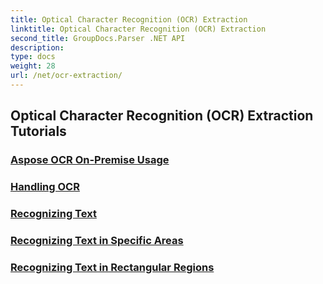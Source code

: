```yaml
---
title: Optical Character Recognition (OCR) Extraction
linktitle: Optical Character Recognition (OCR) Extraction
second_title: GroupDocs.Parser .NET API
description: 
type: docs
weight: 28
url: /net/ocr-extraction/
---
```


## Optical Character Recognition (OCR) Extraction Tutorials
### [Aspose OCR On-Premise Usage](./aspose-ocr-on-premise-usage/)
### [Handling OCR](./handling-ocr/)
### [Recognizing Text](./recognizing-text/)
### [Recognizing Text in Specific Areas](./recognizing-text-in-specific-areas/)
### [Recognizing Text in Rectangular Regions](./recognizing-text-in-rectangular-regions/)